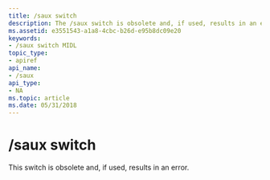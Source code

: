 ```yaml
---
title: /saux switch
description: The /saux switch is obsolete and, if used, results in an error.
ms.assetid: e3551543-a1a8-4cbc-b26d-e95b8dc09e20
keywords:
- /saux switch MIDL
topic_type:
- apiref
api_name:
- /saux
api_type:
- NA
ms.topic: article
ms.date: 05/31/2018
---
```


# /saux switch

This switch is obsolete and, if used, results in an error.

 

 




